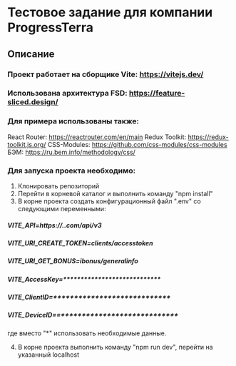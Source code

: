 # Тестовое задание для компании ProgressTerra

## Описание
### Проект работает на сборщике Vite: https://vitejs.dev/
### Использована архитектура FSD: https://feature-sliced.design/

### Для примера использованы также:
React Router: https://reactrouter.com/en/main
Redux Toolkit: https://redux-toolkit.js.org/
CSS-Modules: https://github.com/css-modules/css-modules
БЭМ: https://ru.bem.info/methodology/css/

### Для запуска проекта необходимо:
1. Клонировать репозиторий
2. Перейти в корневой каталог и выполнить команду "npm install"
3. В корне проекта создать конфигурационный файл ".env" со следующими переменными:

##### VITE_API=https://***.***.com/api/v3
##### VITE_URI_CREATE_TOKEN=clients/accesstoken
##### VITE_URI_GET_BONUS=ibonus/generalinfo
##### VITE_AccessKey=****************************
##### VITE_ClientID=****************************
##### VITE_DeviceID==****************************
 где вместо "*" использовать необходимые данные.

4. В корне проекта выполнить команду "npm run dev", перейти на указанный localhost
